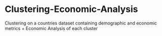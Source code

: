 # Clustering-Economic-Analysis
Clustering on a countries dataset containing demographic and economic metrics + Economic Analysis of each cluster
